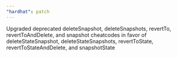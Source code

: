 ```yaml
---
"hardhat": patch
---
```


Upgraded deprecated deleteSnapshot, deleteSnapshots, revertTo, revertToAndDelete, and snapshot cheatcodes in favor of deleteStateSnapshot, deleteStateSnapshots, revertToState, revertToStateAndDelete, and snapshotState
